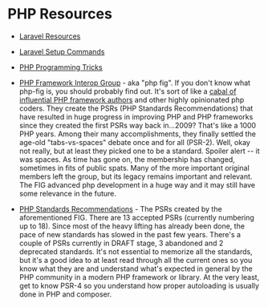 # PHP Resources

- [Laravel Resources](laravel-resources.md)
- [Laravel Setup Commands](laravel-setup-commands.md)
- [PHP Programming Tricks](php-programming-tricks.md)

- [PHP Framework Interop Group](https://www.php-fig.org/) - aka "php fig". If you don't know what php-fig is, you should probably find out. It's sort of like a [cabal of influential PHP framework authors](https://www.php-fig.org/personnel/) and other highly opinionated php coders. They create the PSRs (PHP Standards Recommendations) that have resulted in huge progress in improving PHP and PHP frameworks since they created the first PSRs way back in...2009? That's like a 1000 PHP years. Among their many accomplishments, they finally settled the age-old "tabs-vs-spaces" debate once and for all (PSR-2). Well, okay not really, but at least they picked one to be a standard. Spoiler alert -- it was spaces. As time has gone on, the membership has changed, sometimes in fits of public spats. Many of the more important original members left the group, but its legacy remains important and relevant. The FIG advanced php development in a huge way and it may still have some relevance in the future. 

- [PHP Standards Recommendations](https://www.php-fig.org/psr/) - The PSRs created by the aforementioned FIG. There are 13 accepted PSRs (currently numbering up to 18). Since most of the heavy lifting has already been done, the pace of new standards has slowed in the past few years. There's a couple of PSRs currently in DRAFT stage, 3 abandoned and 2 deprecated standards. It's not essential to memorize all the standards, but it's a good idea to at least read through all the current ones so you know what they are and understand what's expected in general by the PHP community in a modern PHP framework or library. At the very least, get to know PSR-4 so you understand how proper autoloading is usually done in PHP and composer. 